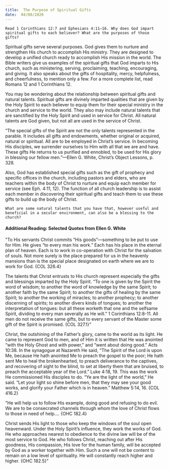 ```yaml
---
title:  The Purpose of Spiritual Gifts
date:  04/08/2020
---
```


`Read 1 Corinthians 12:7 and Ephesians 4:11–16. Why does God impart spiritual gifts to each believer? What are the purposes of those gifts?`

Spiritual gifts serve several purposes. God gives them to nurture and strengthen His church to accomplish His ministry. They are designed to develop a unified church ready to accomplish His mission in the world. The Bible writers give us examples of the spiritual gifts that God imparts to His church, such as ministering, serving, proclaiming, teaching, encouraging, and giving. It also speaks about the gifts of hospitality, mercy, helpfulness, and cheerfulness, to mention only a few. For a more complete list, read Romans 12 and 1 Corinthians 12.

You may be wondering about the relationship between spiritual gifts and natural talents. Spiritual gifts are divinely imparted qualities that are given by the Holy Spirit to each believer to equip them for their special ministry in the church and service to the world. They also may include natural talents that are sanctified by the Holy Spirit and used in service for Christ. All natural talents are God given, but not all are used in the service of Christ.

“The special gifts of the Spirit are not the only talents represented in the parable. It includes all gifts and endowments, whether original or acquired, natural or spiritual. All are to be employed in Christ’s service. In becoming His disciples, we surrender ourselves to Him with all that we are and have. These gifts He returns to us purified and ennobled, to be used for His glory in blessing our fellow men.”—Ellen G. White, Christ’s Object Lessons, p. 328.

Also, God has established special gifts such as the gift of prophecy and specific offices in the church, including pastors and elders, who are teachers within the body of Christ to nurture and equip each member for service (see Eph. 4:11, 12). The function of all church leadership is to assist each member in discovering their spiritual gifts and teach them to use these gifts to build up the body of Christ.

`What are some natural talents that you have that, however useful and beneficial in a secular environment, can also be a blessing to the church?`

#### Additional Reading: Selected Quotes from Ellen G. White

"To His servants Christ commits “His goods”—something to be put to use for Him. He gives “to every man his work.” Each has his place in the eternal plan of heaven. Each is to work in co-operation with Christ for the salvation of souls. Not more surely is the place prepared for us in the heavenly mansions than is the special place designated on earth where we are to work for God. {COL 326.4}

The talents that Christ entrusts to His church represent especially the gifts and blessings imparted by the Holy Spirit. “To one is given by the Spirit the word of wisdom; to another the word of knowledge by the same Spirit; to another faith by the same Spirit; to another the gifts of healing by the same Spirit; to another the working of miracles; to another prophecy; to another discerning of spirits; to another divers kinds of tongues; to another the interpretation of tongues: but all these worketh that one and the selfsame Spirit, dividing to every man severally as He will.” 1 Corinthians 12:8-11. All men do not receive the same gifts, but to every servant of the Master some gift of the Spirit is promised. {COL 327.1}"

Christ, the outshining of the Father’s glory, came to the world as its light. He came to represent God to men, and of Him it is written that He was anointed “with the Holy Ghost and with power,” and “went about doing good.” Acts 10:38. In the synagogue at Nazareth He said, “The Spirit of the Lord is upon Me, because He hath anointed Me to preach the gospel to the poor; He hath sent Me to heal the brokenhearted, to preach deliverance to the captives, and recovering of sight to the blind, to set at liberty them that are bruised, to preach the acceptable year of the Lord.” Luke 4:18, 19. This was the work He commissioned His disciples to do. “Ye are the light of the world,” He said. “Let your light so shine before men, that they may see your good works, and glorify your Father which is in heaven.” Matthew 5:14, 16. {COL 416.2}

"He will help us to follow His example, doing good and refusing to do evil. We are to be consecrated channels through whom the love of Christ flows to those in need of help.... {OHC 182.4}

Christ sends His light to those who keep the windows of the soul open heavenward. Under the Holy Spirit’s influence, they work the works of God. He who approaches nearest to obedience to the divine law will be of the most service to God. He who follows Christ, reaching out after His goodness, His compassion, His love for the human family, will be accepted by God as a worker together with Him. Such a one will not be content to remain on a low level of spirituality. He will constantly reach higher and higher. {OHC 182.5}"